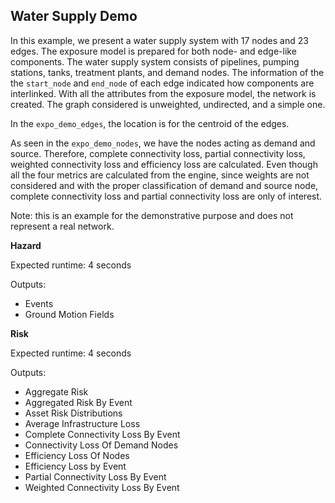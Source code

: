 Water Supply Demo
-----------------
In this example, we present a water supply system with 17 nodes and
23 edges. The exposure model is prepared for both node- and edge-like
components. The water supply system consists of pipelines, pumping stations,
tanks, treatment plants, and demand nodes. The information of the the `start_node`
and `end_node` of each edge indicated how components are
interlinked. With all the attributes from the exposure model, the network is
created. The graph considered is unweighted, undirected, and a simple one.

In the `expo_demo_edges`, the location is for the centroid of the edges.

As seen in the `expo_demo_nodes`, we have the nodes acting as demand and source.
Therefore, complete connectivity loss, partial connectivity loss, weighted
connectivity loss and efficiency loss are calculated. Even though all the four
metrics are calculated from the engine, since weights are not considered and
with the proper classification of demand and source node, complete connectivity
loss and partial connectivity loss are only of interest.

Note: this is an example for the demonstrative purpose and does not represent a
real network.

**Hazard**

Expected runtime: 4 seconds

Outputs:

- Events
- Ground Motion Fields

**Risk**

Expected runtime: 4 seconds

Outputs:

- Aggregate Risk
- Aggregated Risk By Event
- Asset Risk Distributions
- Average Infrastructure Loss
- Complete Connectivity Loss By Event
- Connectivity Loss Of Demand Nodes
- Efficiency Loss Of Nodes
- Efficiency Loss by Event
- Partial Connectivity Loss By Event
- Weighted Connectivity Loss By Event
